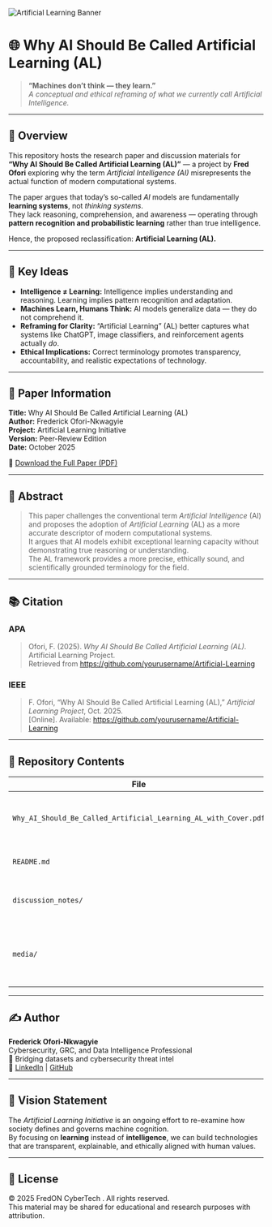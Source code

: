 ![Artificial Learning Banner](./media/banner.png)
# 🌐 Why AI Should Be Called Artificial Learning (AL)

> **“Machines don’t think — they learn.”**  
> *A conceptual and ethical reframing of what we currently call Artificial Intelligence.*

---

## 📘 Overview

This repository hosts the research paper and discussion materials for  
**“Why AI Should Be Called Artificial Learning (AL)”** — a project by **Fred Ofori** exploring why the term *Artificial Intelligence (AI)* misrepresents the actual function of modern computational systems.

The paper argues that today’s so-called *AI* models are fundamentally **learning systems**, not *thinking systems*.  
They lack reasoning, comprehension, and awareness — operating through **pattern recognition and probabilistic learning** rather than true intelligence.  

Hence, the proposed reclassification: **Artificial Learning (AL).**

---

## 🧩 Key Ideas

- **Intelligence ≠ Learning:** Intelligence implies understanding and reasoning. Learning implies pattern recognition and adaptation.  
- **Machines Learn, Humans Think:** AI models generalize data — they do not comprehend it.  
- **Reframing for Clarity:** “Artificial Learning” (AL) better captures what systems like ChatGPT, image classifiers, and reinforcement agents actually *do*.  
- **Ethical Implications:** Correct terminology promotes transparency, accountability, and realistic expectations of technology.  

---

## 🧾 Paper Information

**Title:** Why AI Should Be Called Artificial Learning (AL)  
**Author:** Frederick Ofori-Nkwagyie  
**Project:** Artificial Learning Initiative  
**Version:** Peer-Review Edition  
**Date:** October 2025  

📄 [Download the Full Paper (PDF)](./Why_AI_Should_Be_Called_Artificial_Learning_AL_with_Cover.pdf)

---

## 🧠 Abstract

> This paper challenges the conventional term *Artificial Intelligence* (AI) and proposes the adoption of *Artificial Learning* (AL) as a more accurate descriptor of modern computational systems.  
> It argues that AI models exhibit exceptional learning capacity without demonstrating true reasoning or understanding.  
> The AL framework provides a more precise, ethically sound, and scientifically grounded terminology for the field.

---

## 📚 Citation

### APA
> Ofori, F. (2025). *Why AI Should Be Called Artificial Learning (AL).* Artificial Learning Project.  
> Retrieved from https://github.com/yourusername/Artificial-Learning

### IEEE
> F. Ofori, “Why AI Should Be Called Artificial Learning (AL),” *Artificial Learning Project*, Oct. 2025.  
> [Online]. Available: https://github.com/yourusername/Artificial-Learning

---

## 🧩 Repository Contents

| File | Description |
|------|--------------|
| `Why_AI_Should_Be_Called_Artificial_Learning_AL_with_Cover.pdf` | Full peer-review paper with cover page and citations |
| `README.md` | Project overview and documentation |
| `discussion_notes/` | (Optional) Notes, diagrams, or draft versions |
| `media/` | (Optional) Future infographic or visual explanation assets |

---

## ✍️ Author

**Frederick Ofori-Nkwagyie**  
Cybersecurity, GRC, and Data Intelligence Professional  
📍 Bridging datasets and cybersecurity threat intel  
🔗 [LinkedIn](https://www.linkedin.com/in/frederick-ofori-nkwagyie/) | [GitHub](https://github.com/fredoncyber/fredon.io)

---

## 🧭 Vision Statement

The *Artificial Learning Initiative* is an ongoing effort to re-examine how society defines and governs machine cognition.  
By focusing on **learning** instead of **intelligence**, we can build technologies that are transparent, explainable, and ethically aligned with human values.

---

## 🏁 License

© 2025 FredON CyberTech . All rights reserved.  
This material may be shared for educational and research purposes with attribution.
